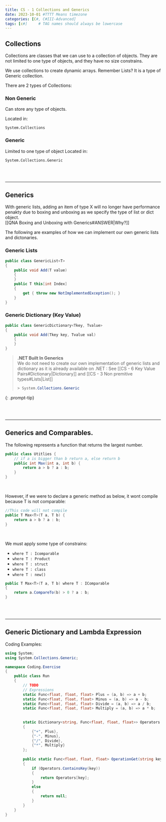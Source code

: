 ```yaml
---
title: CS - 1 Collections and Generics
date: 2023-10-01 #TTTT Means timezone
categories: [C#, C#III-Advanced]
tags: [c#]     # TAG names should always be lowercase
---
```



## Collections
Collections are classes that we can use to a collection of objects. They are not limited to one type of objects, and they have no size constrains.

We use collections to create dynamic arrays. Remember Lists? It is a type of Generic collection. 

There are 2 types of Collections:

### Non Generic
Can store any type of objects.

Located in:
```
System.Collections
```

### Generic
Limited to one type of object
Located in:
```
System.Collections.Generic
```

<br><br>

---
## Generics

With generic lists, adding an item of type X will no longer have performance penakty due to boxing and unboxing as we specify the type of list or dict object.\
[[QNA Boxing and Unboxing with Generics#ANSWER|Why?]]

The following are examples of how we can implement our own generic lists and dictonaries.

### Generic Lists
```cs
public class GenericList<T>
{
    public void Add(T value)
    {
    }
    public T this[int Index]
    {
        get { throw new NotImplementedException(); }
    }
}
```

### Generic Dictionary (Key Value)
```cs
public class GenericDictionary<Tkey, Tvalue>
{
    public void Add(Tkey key, Tvalue val)
    {
    }
}
```


> **.NET Built In Generics**\
> We do not need to create our own implementation of generic lists and dictionary as it is already available on .NET : See [[CS - 6 Key Value Pairs#Dictionary|Dictionary]] and [[CS - 3 Non premitive types#Lists|List]]
> ```cs
> > System.Collections.Generic
> ```
{: .prompt-tip}

<br><br>

---
## Generics and Comparables.

The following represents a function that returns the largest number.
```cs
public class Utitlies {
    // if a is bigger than b return a, else return b
    public int Max(int a, int b) {
        return a > b ? a : b;
    }
}
```
<br>

However, if we were to declare a generic method as below, it wont compile because T is not comparable:
```cs
//This code will not compile
public T Max<T>(T a, T b) {
    return a > b ? a : b;        
}
```
<br>

We must apply some type of constrains:
- `where T : Icomparable`
- `where T : Product`
- `where T : struct`
- `where T : class`
- `where T : new()`

```cs
public T Max<T>(T a, T b) where T : IComparable
{
    return a.CompareTo(b) > 0 ? a : b;
}
```

<br><br>

---
## Generic Dictionary and Lambda Expression

Coding Examples:
```cs
using System;
using System.Collections.Generic;

namespace Coding.Exercise
{
    public class Run
    {
        // TODO
        // Expressions
        static Func<float, float, float> Plus = (a, b) => a + b;
        static Func<float, float, float> Minus = (a, b) => a - b;
        static Func<float, float, float> Divide = (a, b) => a / b;
        static Func<float, float, float> Multiply = (a, b) => a * b;
        
        
        static Dictionary<string, Func<float, float, float>> Operators = new Dictionary<string, Func<float, float, float>>()
        {
            {"+", Plus},
            {"-", Minus},
            {"/", Divide},
            {"*", Multiply}
        };
        
        public static Func<float, float, float> OperationGet(string key)
        {
            if (Operators.ContainsKey(key))
            {
                return Operators[key];
            }
            else
            {
                return null;
            }
        }
    }
}
```
